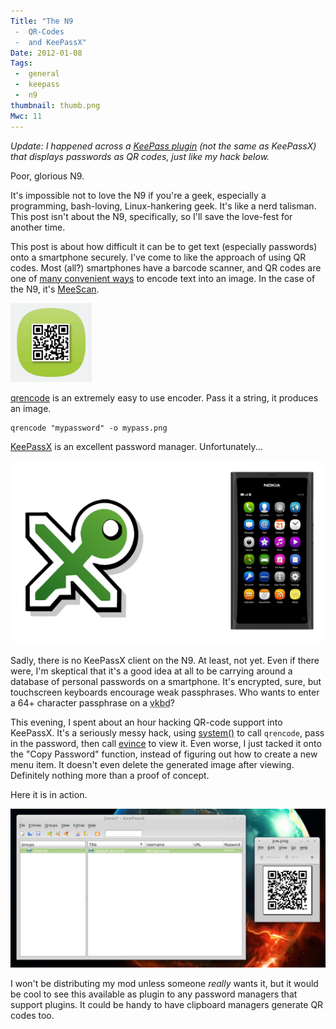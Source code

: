 ```yaml
---
Title: "The N9
 -  QR-Codes
 -  and KeePassX"
Date: 2012-01-08
Tags:
 -  general
 -  keepass
 -  n9
thumbnail: thumb.png
Mwc: 11
---
```


*Update: I happened across a [KeePass
plugin](http://keepass.info/plugins.html#qrcodegen) (not the same as KeePassX)
that displays passwords as QR codes, just like my hack below.*

Poor, glorious N9.

It's impossible not to love the N9 if you're a geek, especially a programming,
bash-loving, Linux-hankering geek.  It's like a nerd talisman.  This post isn't
about the N9, specifically, so I'll save the love-fest for another time.

This post is about how difficult it can be to get text (especially passwords)
onto a smartphone securely.  I've come to like the approach of using QR codes.
Most (all?) smartphones have a barcode scanner, and QR codes are one of [many
convenient ways](http://en.wikipedia.org/wiki/Barcode) to encode text into an
image.  In the case of the N9, it's
[MeeScan](http://n9-apps.com/meescan).

![meescan](meescan.png)

[qrencode](http://fukuchi.org/works/qrencode/index.html.en) is an extremely
easy to use encoder.  Pass it a string, it produces an image.

    qrencode "mypassword" -o mypass.png

[KeePassX](http://keepassx.org) is an excellent password manager.
Unfortunately...

![KeePassX not in N9](keepass_not_in_n9.png)

Sadly, there is no KeePassX client on the N9.  At least, not yet.  Even if
there were, I'm skeptical that it's a good idea at all to be carrying around a
database of personal passwords on a smartphone.  It's encrypted, sure, but
touchscreen keyboards encourage weak passphrases.  Who wants to enter a 64+
character passphrase on a <abbr title="Virtual keyboard">vkbd</abbr>?

This evening, I spent about an hour hacking QR-code support into KeePassX.
It's a seriously messy hack, using
[system()](http://en.cppreference.com/w/cpp/utility/program/system) to call
`qrencode`, pass in the password, then call
[evince](http://projects.gnome.org/evince/?guid=ON) to view it.  Even worse, I
just tacked it onto the "Copy Password" function, instead of figuring out how
to create a new menu item.  It doesn't even delete the generated image after
viewing.  Definitely nothing more than a proof of concept.

Here it is in action.

<p>
<a href="keepassx_demo.png">
<img class="grid_7" src="keepassx_demo.png" alt="KeePassX generating a QR code" title="" />
</a></p>

<div class="clear"></div>

I won't be distributing my mod unless someone *really* wants it, but it would
be cool to see this available as plugin to any password managers that support
plugins.  It could be handy to have clipboard managers generate QR codes too.
